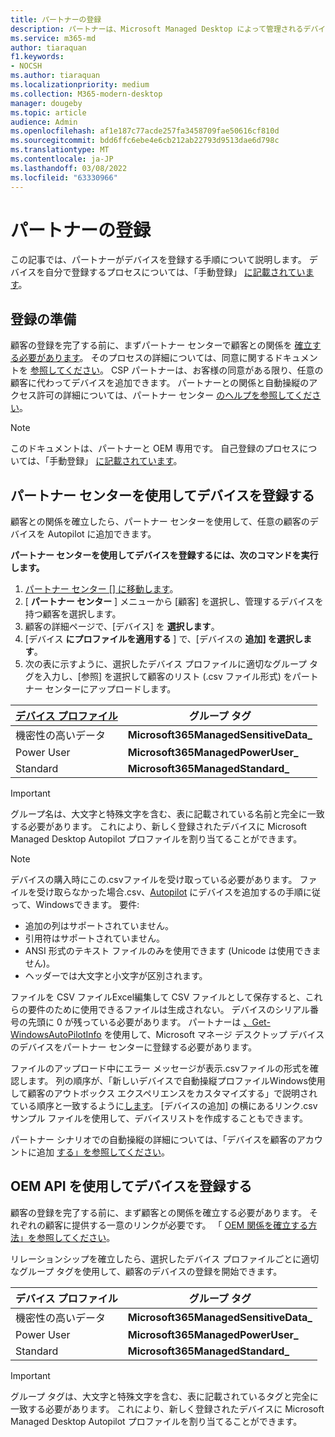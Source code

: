 ```yaml
---
title: パートナーの登録
description: パートナーは、Microsoft Managed Desktop によって管理されるデバイスを登録できます。
ms.service: m365-md
author: tiaraquan
f1.keywords:
- NOCSH
ms.author: tiaraquan
ms.localizationpriority: medium
ms.collection: M365-modern-desktop
manager: dougeby
ms.topic: article
audience: Admin
ms.openlocfilehash: af1e187c77acde257fa3458709fae50616cf810d
ms.sourcegitcommit: bdd6ffc6ebe4e6cb212ab22793d9513dae6d798c
ms.translationtype: MT
ms.contentlocale: ja-JP
ms.lasthandoff: 03/08/2022
ms.locfileid: "63330966"
---
```

# <a name="partner-registration"></a>パートナーの登録

この記事では、パートナーがデバイスを登録する手順について説明します。 デバイスを自分で登録するプロセスについては、「手動登録」 [に記載されています](manual-registration.md)。

## <a name="prepare-for-registration"></a>登録の準備

顧客の登録を完了する前に、まずパートナー センターで顧客との関係を [確立する必要があります](https://partner.microsoft.com/dashboard)。 そのプロセスの詳細については、同意に関するドキュメントを [参照してください](/windows/deployment/windows-autopilot/registration-auth#csp-authorization)。 CSP パートナーは、お客様の同意がある限り、任意の顧客に代わってデバイスを追加できます。 パートナーとの関係と自動操縦のアクセス許可の詳細については、パートナー センター [のヘルプを参照してください](/partner-center/customers_revoke_admin_privileges#windows-autopilot)。

> [!NOTE]
> このドキュメントは、パートナーと OEM 専用です。 自己登録のプロセスについては、「手動登録」 [に記載されています](manual-registration.md)。

## <a name="register-devices-using-the-partner-center"></a>パートナー センターを使用してデバイスを登録する

顧客との関係を確立したら、パートナー センターを使用して、任意の顧客のデバイスを Autopilot に追加できます。

**パートナー センターを使用してデバイスを登録するには、次のコマンドを実行します。**

1. [パートナー センター [] に移動します](https://partner.microsoft.com/dashboard)。
2. [ **パートナー センター** ] メニューから [顧客] を選択し、管理するデバイスを持つ顧客を選択します。
3. 顧客の詳細ページで、[デバイス] を **選択します**。
4. [デバイス **にプロファイルを適用する** ] で、[デバイスの **追加] を選択します**。
5. 次の表に示すように、選択したデバイス プロファイルに適切なグループ タグを入力し、[参照] を選択して顧客のリスト (.csv ファイル形式) をパートナー センターにアップロードします。

| [デバイス プロファイル](../service-description/profiles.md) | グループ タグ |
| ----- | -----|
| 機密性の高いデータ | **Microsoft365ManagedSensitiveData\_** |
| Power User | **Microsoft365ManagedPowerUser\_** |
| Standard | **Microsoft365ManagedStandard\_** |

> [!IMPORTANT]
> グループ名は、大文字と特殊文字を含む、表に記載されている名前と完全に一致する必要があります。 これにより、新しく登録されたデバイスに Microsoft Managed Desktop Autopilot プロファイルを割り当てることができます。

>[!NOTE]
> デバイスの購入時にこの.csvファイルを受け取っている必要があります。 ファイルを受け取らなかった場合.csv、[Autopilot](/windows/deployment/windows-autopilot/add-devices#collecting-the-hardware-id-from-existing-devices-using-powershell) にデバイスを追加するの手順に従って、Windowsできます。 要件: <ul><li>追加の列はサポートされていません。</li> <li>引用符はサポートされていません。</li> <li>ANSI 形式のテキスト ファイルのみを使用できます (Unicode は使用できません)。</li> <li>ヘッダーでは大文字と小文字が区別されます。</li></ul> ファイルを CSV ファイルExcel編集して CSV ファイルとして保存すると、これらの要件のために使用できるファイルは生成されない。 デバイスのシリアル番号の先頭に 0 が残っている必要があります。 パートナーは [、Get-WindowsAutoPilotInfo](https://www.powershellgallery.com/packages/Get-WindowsAutoPilotInfo) を使用して、Microsoft マネージ デスクトップ デバイスのデバイスをパートナー センターに登録する必要があります。

ファイルのアップロード中にエラー メッセージが表示.csvファイルの形式を確認します。 列の順序が、「新しいデバイスで自動操縦プロファイルWindows使用して顧客のアウトボックス エクスペリエンスをカスタマイズする」で説明されている順序と一致するように[します](/partner-center/autopilot#add-devices-to-a-customers-account)。 [デバイスの追加] の横にあるリンク.csvサンプル ファイルを使用して、デバイスリストを作成することもできます。

パートナー シナリオでの自動操縦の詳細については、「デバイスを顧客のアカウントに追加 [する」を参照してください](/partner-center/autopilot#add-devices-to-a-customers-account)。

## <a name="register-devices-by-using-the-oem-api"></a>OEM API を使用してデバイスを登録する

顧客の登録を完了する前に、まず顧客との関係を確立する必要があります。 それぞれの顧客に提供する一意のリンクが必要です。 「 [OEM 関係を確立する方法」を参照してください](/windows/deployment/windows-autopilot/registration-auth#oem-authorization)。

リレーションシップを確立したら、選択したデバイス プロファイルごとに適切なグループ タグを使用して、顧客のデバイスの登録を開始できます。

| デバイス プロファイル | グループ タグ |
| ----- | ----- |
| 機密性の高いデータ | **Microsoft365ManagedSensitiveData\_** |
| Power User | **Microsoft365ManagedPowerUser\_** |
| Standard | **Microsoft365ManagedStandard\_** |

> [!IMPORTANT]
> グループ タグは、大文字と特殊文字を含む、表に記載されているタグと完全に一致する必要があります。 これにより、新しく登録されたデバイスに Microsoft Managed Desktop Autopilot プロファイルを割り当てることができます。
